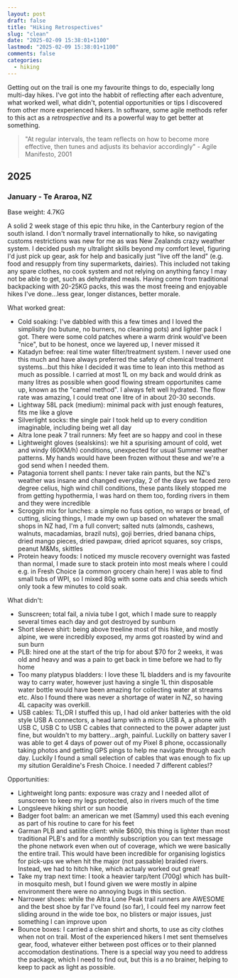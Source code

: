 ```yaml
---
layout: post
draft: false
title: "Hiking Retrospectives"
slug: "clean"
date: "2025-02-09 15:38:01+1100"
lastmod: "2025-02-09 15:38:01+1100"
comments: false
categories:
  - hiking
---
```


Getting out on the trail is one my favourite things to do, especially long multi-day hikes. I've got into the habbit of reflecting after each adventure, what worked well, what didn't, potential opportunities or tips I discovered from other more experienced hikers. In software, some agile methods refer to this act as a _retrospective_ and its a powerful way to get better at something.

> "At regular intervals, the team reflects on how to become more effective, then tunes and adjusts its behavior accordingly" - Agile Manifesto, 2001

## 2025

### January - Te Araroa, NZ

Base weight: 4.7KG

A solid 2 week stage of this epic thru hike, in the Canterbury region of the south island. I don't normally travel internationally to hike, so navigating customs restrictions was new for me as was New Zealands crazy weather system. I decided push my ultralight skills beyond my comfort level, figuring I'd just pick up gear, ask for help and basically just "live off the land" (e.g. food and resupply from tiny supermarkets, dairies). This included not taking any spare clothes, no cook system and not relying on anything fancy I may not be able to get, such as dehydrated meals. Having come from traditional backpacking with 20-25KG packs, this was the most freeing and enjoyable hikes I've done...less gear, longer distances, better morale.

What worked great:

- Cold soaking: I've dabbled with this a few times and I loved the simplisity (no butune, no burners, no cleaning pots) and lighter pack I got. There were some cold patches where a warm drink would've been "nice", but to be honest, once we layered up, I never missed it
- Katadyn befree: real time water filter/treatment system. I never used one this much and have always preferred the safety of chemical treatment systems...but this hike I decided it was time to lean into this method as much as possible. I carried at most 1L on my back and would drink as many litres as possible when good flowing stream opportunites came up, known as the "camel method". I always felt well hydrated. The flow rate was amazing, I could treat one litre of in about 20-30 seconds.
- Lightway 58L pack (medium): minimal pack with just enough features, fits me like a glove
- Silverlight socks: the single pair I took held up to every condition imaginable, including being wet all day
- Altra lone peak 7 trail runners: My feet are so happy and cool in these
- Lightweight gloves (sealskins): we hit a spurising amount of cold, wet and windy (60KM/h) conditions, unexpected for usual Summer weather patterns. My hands would have been frozen without these and we're a god send when I needed them.
- Patagonia torrent shell pants: I never take rain pants, but the NZ's weather was insane and changed everyday, 2 of the days we faced zero degree celius, high wind chill conditions, these pants likely stopped me from getting hypothermia, I was hard on them too, fording rivers in them and they were incredible
- Scroggin mix for lunches: a simple no fuss option, no wraps or bread, of cutting, slicing things, I made my own up based on whatever the small shops in NZ had, I'm a full convert; salted nuts (almonds, cashews, walnuts, macadamias, brazil nuts), goji berries, dried banana chips, dried mango pieces, dried pawpaw, dried apricot squares, soy crisps, peanut M&Ms, skittles
- Protein heavy foods: I noticed my muscle recovery overnight was fasted than normal, I made sure to stack protein into most meals where I could e.g. in Fresh Choice (a common grocery chain here) I was able to find small tubs of WPI, so I mixed 80g with some oats and chia seeds which only took a few minutes to cold soak.

What didn't:

- Sunscreen; total fail, a nivia tube I got, which I made sure to reapply several times each day and got destroyed by sunburn
- Short sleeve shirt: being above treeline most of this hike, and mostly alpine, we were incredibly exposed, my arms got roasted by wind and sun burn
- PLB: hired one at the start of the trip for about $70 for 2 weeks, it was old and heavy and was a pain to get back in time before we had to fly home
- Too many platypus bladders: I love these 1L bladders and is my favourite way to carry water, however just having a single 1L thin disposable water bottle would have been amazing for collecting water at streams etc. Also I found there was never a shortage of water in NZ, so having 4L capacity was overkill.
- USB cables: TL;DR I stuffed this up, I had old anker batteries with the old style USB A connectors, a head lamp with a micro USB A, a phone with USB C, USB C to USB C cables that connected to the power adapter just fine, but wouldn't to my battery...argh, painful. Luckilly on battery saver I was able to get 4 days of power out of my Pixel 8 phone, occassionally taking photos and getting GPS pings to help me navigate through each day. Luckily I found a small selection of cables that was enough to fix up my sitution Geraldine's Fresh Choice. I needed 7 different cables!?

Opportunities:

- Lightweight long pants: exposure was crazy and I needed allot of sunscreen to keep my legs protected, also in rivers much of the time
- Longsleeve hiking shirt or sun hoodie
- Badger foot balm: an american we met (Sammy) used this each evening as part of his routine to care for his feet
- Garman PLB and satilite client: while $600, this thing is lighter than most traditional PLB's and for a monthly subscription you can text message the phone network even when out of coverage, which we were basically the entire trail. This would have been incredible for organising logistics for pick-ups we when hit the major (not passable) braided rivers. Instead, we had to hitch hike, which actualy worked out great!
- Take my trap next time: I took a heavier tarp/tent (700g) which has built-in mosquito mesh, but I found given we were mostly in alpine environment there were no annoying bugs in this section.
- Narrower shoes: while the Altra Lone Peak trail runners are AWESOME and the best shoe by far I've found (so far), I could feel my narrow feet sliding around in the wide toe box, no blisters or major issues, just something I can improve upon
- Bounce boxes: I carried a clean shirt and shorts, to use as city clothes when not on trail. Most of the experienced hikers I met sent themselves gear, food, whatever either between post offices or to their planned accomodation destinations. There is a special way you need to address the package, which I need to find out, but this is a no brainer, helping to keep to pack as light as possible.

